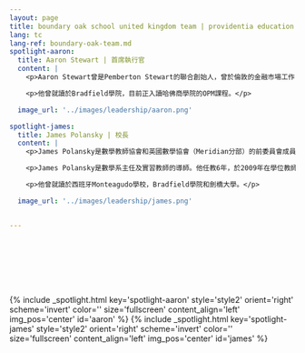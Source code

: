 ```yaml
---
layout: page
title: boundary oak school united kingdom team | providentia education — our heritage, their future | providentia education | hong kong
lang: tc
lang-ref: boundary-oak-team.md
spotlight-aaron:
  title: Aaron Stewart | 首席執行官
  content: |
    <p>Aaron Stewart曾是Pemberton Stewart的聯合創始人，曾於倫敦的金融市場工作，後移居香港。</p>

    <p>他曾就讀於Bradfield學院，目前正入讀哈佛商學院的OPM課程。</p>

  image_url: '../images/leadership/aaron.png'

spotlight-james:
  title: James Polansky | 校長
  content: |
    <p>James Polansky是數學教師協會和英國數學協會（Meridian分部）的前委員會成員。</p>

    <p>James Polansky是數學系主任及實習教師的導師。他任教6年，於2009年在學位教師教育證書課程（PGCE）中取得一級榮譽，成為數學老師。</p> 

    <p>他曾就讀於西班牙Monteagudo學校，Bradfield學院和劍橋大學。</p>

  image_url: '../images/leadership/james.png'


---
```

<section class="wrapper style1 align-center invert" style = "height: 100px;"></section>
<!-- aaron -->
{% include _spotlight.html key='spotlight-aaron' style='style2' orient='right' scheme='invert' color='' size='fullscreen' content_align='left' img_pos='center' id='aaron' %}
<!-- james -->
{% include _spotlight.html key='spotlight-james' style='style2' orient='right' scheme='invert' color='' size='fullscreen' content_align='left' img_pos='center' id='james' %}
